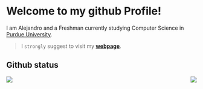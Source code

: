 # Welcome to my github Profile! 
I am Alejandro and a Freshman currently studying Computer Science in [Purdue University](https://www.purdue.edu).

> I `strongly` suggest to visit my **[webpage](https://alesgsanudoo.com)**.

## Github status

<p aling="center">
      <img src="https://github-readme-stats.vercel.app/api?username=alesgsanudoo&show_icons=true&hide_rank=true&bg_color=00000000" align="right">
      <img src="https://github-readme-stats.vercel.app/api/top-langs/?username=alesgsanudoo&langs_count=8)](https://github.com/anuraghazra/github-readme-stats" aling="center">
</p>
